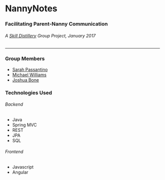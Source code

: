 # NannyNotes
### Facilitating Parent-Nanny Communication
###### A [Skill Distillery](http://skilldistillery.com/) Group Project, January 2017
---
### Group Members
* [Sarah Passantino](https://github.com/spassantino)
* [Michael Williams](https://github.com/mawfia)
* [Joshua Bone](https://github.com/joshua-bone)

### Technologies Used
###### Backend
* Java
* Spring MVC
* REST
* JPA
* SQL

###### Frontend
* Javascript
* Angular

